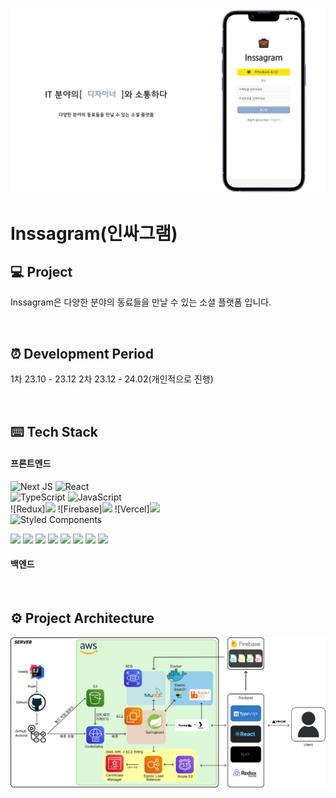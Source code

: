 <img src="./public/main.jpg" width="800">

# Inssagram(인싸그램)

## 💻 Project
Inssagram은 다양한 분야의 동료들을 만날 수 있는 소셜 플랫폼 입니다.

<br>

## ⏰ Development Period

1차 23.10 - 23.12
2차 23.12 - 24.02(개인적으로 진행)

<br>

## ⌨️ Tech Stack

#### 프론트엔드
![Next JS](https://img.shields.io/badge/Next-black?style=for-the-badge&logo=Next.js&logoColor=white) ![React](https://img.shields.io/badge/React-%2320232a.svg?style=for-the-badge&logo=React&logoColor=%2361DAFB)<br />
![TypeScript](https://img.shields.io/badge/TypeScript-%23007ACC.svg?style=for-the-badge&logo=Typescript&logoColor=white) ![JavaScript](https://img.shields.io/badge/JavaScript-%23323330.svg?style=for-the-badge&logo=JavaScript&logoColor=%23F7DF1E)<br />
![Redux]<img src="https://img.shields.io/badge/REDUX-TOOLKIT-%764ABC?style=for-the-badge&logo=Redux&logoColor=white"/> ![Firebase]<img src="https://img.shields.io/badge/FIREBASE-%FFCA28?style=for-the-badge&logo=Firebase&logoColor=white"/>
 ![Vercel]<img src="https://img.shields.io/badge/VERCEL-black?style=for-the-badge&logo=Vercel&logoColor=white"/><br />
![Styled Components](https://img.shields.io/badge/styled-components-%DB7093?style=for-the-badge&logo=Styled-Components&logoColor=white)


<img src="https://img.shields.io/badge/NEXT-000000?style=flat&logo=Next.js&logoColor=000000"/>
<img src="https://img.shields.io/badge/REACT-000000?style=flat&logo=React&logoColor=61DAFB"/>
<img src="https://img.shields.io/badge/TYPESCRIPT-000000?style=flat&logo=TypeScript&logoColor=3178C6"/>
<img src="https://img.shields.io/badge/JAVASCRIPT-000000?style=flat&logo=JavaScript&logoColor=F7DF1E"/>
<img src="https://img.shields.io/badge/REDUX-TOOLKIT-000000?style=flat&logo=Redux&logoColor=764ABC"/>
<img src="https://img.shields.io/badge/FIREBASE-000000?style=flat&logo=Firebase&logoColor=FFCA28"/>
<img src="https://img.shields.io/badge/STYLED-COMPONENTS-000000?style=flat&logo=Styled-components&logoColor=DB7093"/>
<img src="https://img.shields.io/badge/VERCEL-000000?style=flat&logo=Vercel&logoColor=000000"/>

#### 백엔드

<br>

## ⚙️ Project Architecture
<img src="./public/architecture.png" width="1000">

